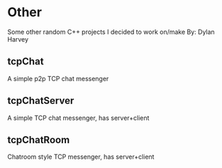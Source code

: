 # Other
Some other random C++ projects I decided to work on/make
By: Dylan Harvey
## tcpChat
A simple p2p TCP chat messenger
## tcpChatServer
A simple TCP chat messenger, has server+client
## tcpChatRoom
Chatroom style TCP messenger, has server+client